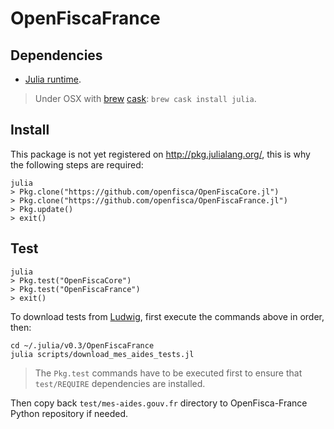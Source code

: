 # OpenFiscaFrance

## Dependencies

- [Julia runtime](http://julialang.org/downloads/).

> Under OSX with [brew](http://brew.sh) [cask](http://caskroom.io): `brew cask install julia`.

## Install

This package is not yet registered on http://pkg.julialang.org/, this is why the following steps are required:

    julia
    > Pkg.clone("https://github.com/openfisca/OpenFiscaCore.jl")
    > Pkg.clone("https://github.com/openfisca/OpenFiscaFrance.jl")
    > Pkg.update()
    > exit()

## Test

    julia
    > Pkg.test("OpenFiscaCore")
    > Pkg.test("OpenFiscaFrance")
    > exit()

To download tests from [Ludwig](https://mes-aides.gouv.fr/tests/), first execute the commands above in order, then:

    cd ~/.julia/v0.3/OpenFiscaFrance
    julia scripts/download_mes_aides_tests.jl

> The `Pkg.test` commands have to be executed first to ensure that `test/REQUIRE` dependencies are installed.

Then copy back `test/mes-aides.gouv.fr` directory to OpenFisca-France Python repository if needed.
